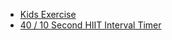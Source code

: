 * [Kids Exercise](https://www.intervaltimer.com/timers/10689182-circuit-timer)
* [40 / 10 Second HIIT Interval Timer](https://www.youtube.com/watch?v=kYIElIw9Qd8)
